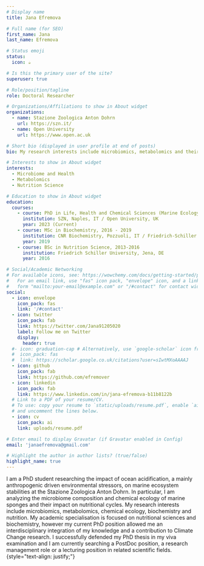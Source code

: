 ```yaml
---
# Display name
title: Jana Efremova

# Full name (for SEO)
first_name: Jana
last_name: Efremova

# Status emoji
status:
  icon: ☕️

# Is this the primary user of the site?
superuser: true

# Role/position/tagline
role: Doctoral Researcher

# Organizations/Affiliations to show in About widget
organizations:
  - name: Stazione Zoologica Anton Dohrn
    url: https://szn.it/
  - name: Open University
    url: https://www.open.ac.uk

# Short bio (displayed in user profile at end of posts)
bio: My research interests include microbiomics, metabolomics and their impact on organismal health.

# Interests to show in About widget
interests:
  - Microbiome and Health
  - Metabolomics
  - Nutrition Science

# Education to show in About widget
education:
  courses:
    - course: PhD in Life, Health and Chemical Sciences (Marine Ecology)
      institution: SZN, Naples, IT / Open University, UK
      year: 2023 (Current)
    - course: MSc in Biochemistry, 2016 - 2019
      institution: CNR Biochemistry, Pozzuoli, IT / Friedrich-Schiller University, Jena, DE
      year: 2019
    - course: BSc in Nutrition Science, 2013-2016
      institution: Friedrich Schiller University, Jena, DE
      year: 2016

# Social/Academic Networking
# For available icons, see: https://wowchemy.com/docs/getting-started/page-builder/#icons
#   For an email link, use "fas" icon pack, "envelope" icon, and a link in the
#   form "mailto:your-email@example.com" or "/#contact" for contact widget.
social:
  - icon: envelope
    icon_pack: fas
    link: '/#contact'
  - icon: twitter
    icon_pack: fab
    link: https://twitter.com/Jana91205020
    label: Follow me on Twitter
    display:
      header: true
  #- icon: graduation-cap # Alternatively, use `google-scholar` icon from `ai` icon pack
  #  icon_pack: fas
  #  link: https://scholar.google.co.uk/citations?user=sIwtMXoAAAAJ
  - icon: github
    icon_pack: fab
    link: https://github.com/efremover
  - icon: linkedin
    icon_pack: fab
    link: https://www.linkedin.com/in/jana-efremova-b11b8122b
  # Link to a PDF of your resume/CV.
  # To use: copy your resume to `static/uploads/resume.pdf`, enable `ai` icons in `params.yaml`,
  # and uncomment the lines below.
  - icon: cv
    icon_pack: ai
    link: uploads/resume.pdf

# Enter email to display Gravatar (if Gravatar enabled in Config)
email: 'janaefremova@gmail.com'

# Highlight the author in author lists? (true/false)
highlight_name: true
---
```


I am a PhD student researching the impact of ocean acidification, a mainly anthropogenic driven environmental stressors, on marine ecosystem stabilities at the Stazione Zoologica Anton Dohrn. In particular, I am analyzing the microbiome composition and chemical ecology of marine sponges and their impact on nutritional cycles. My research interests include microbiomics, metabolomics, chemical ecology, biochemistry and nutrition. My academic specialisation is focused on nutritional sciences and biochemistry, however my current PhD position allowed me an interdisciplinary integration of my knowledge and a contribution to Climate Change research. I successfully defended my PhD thesis in my viva examination and I am currently searching a PostDoc position, a research management role or a lecturing position in related scientific fields.
{style="text-align: justify;"}
